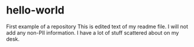 # hello-world
First example of a repository
This is edited text of my readme file.  I will not add any non-PII information.
I have a lot of stuff scattered about on my desk.
